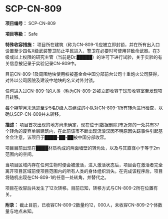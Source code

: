 # SCP-CN-809



**项目编号：** SCP-CN-809

**項目等級：** Safe

**特殊收容措施：** 项目所在建筑（称为CN-809-1)应被立即封锁，并在所有出入口设置至少四名X级武装警卫防止平民进入，警卫在必要时可使用非致命武器。在3级或以上权限的研究主管（当前是Dr.█████）的许可下进行试验，关于实验的有关信息被记录于实验记录CN-809中。

目前CN-809-1及周围地块使用权被基金会中国分部前台公司十重炮火公司获得，对外以公司医院及建设中地块的名义对外封锁。

任何进入过CN-809-1的人类（称为CN-809-2)被立即收容于球形收容室至发现项目转移。

每个朔望月末派遣至少5名D级人员组成的小队对CN-809-1所有转角进行检查，以确认SCP-CN-809并未转移。

**描述：** 项目首次出现的地方尚未确定，现在位于[数据删除]市近郊的一处共有37个转角的废弃单层建筑内，在此前该市不断出现流浪汉因不明原因失踪事件引起基金会注意，该项目于████-██-██被中国分部收容。

项目目前出现在████材质构成的两面墙壁的转角处，以及与其直径小于等于2m范围内的空间。

当项目区域内存在任何生物时便会被激活，进入激活状态后，项目会在激活者完全离开项目区域前使项目范围内的所有人类的身体组织消失。在完成该程序后，项目将随机出现在CN-809-1的任意一处转角，并替代之。

项目在收容后共发生了12次转移。目前已知，转移方式与CN-809-2所在位置有关。



**附录：** 截止目前，已收容CN-809-2数量约12，000人，未收容CN-809-2个体数量与地点未知。


